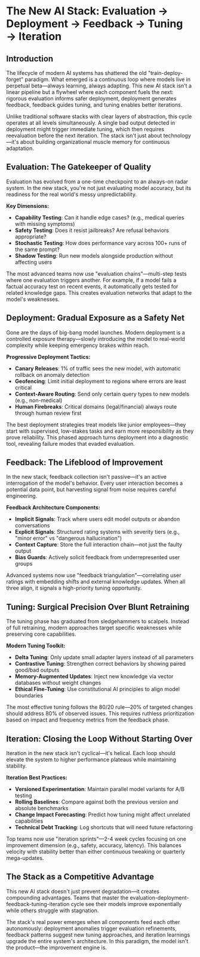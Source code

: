 # The New AI Stack: Evaluation → Deployment → Feedback → Tuning → Iteration

## Introduction

The lifecycle of modern AI systems has shattered the old "train-deploy-forget" paradigm. What emerged is a continuous loop where models live in perpetual beta—always learning, always adapting. This new AI stack isn't a linear pipeline but a flywheel where each component fuels the next: rigorous evaluation informs safer deployment, deployment generates feedback, feedback guides tuning, and tuning enables better iterations. 

Unlike traditional software stacks with clear layers of abstraction, this cycle operates at all levels simultaneously. A single bad output detected in deployment might trigger immediate tuning, which then requires reevaluation before the next iteration. The stack isn't just about technology—it's about building organizational muscle memory for continuous adaptation.

## Evaluation: The Gatekeeper of Quality

Evaluation has evolved from a one-time checkpoint to an always-on radar system. In the new stack, you're not just evaluating model accuracy, but its readiness for the real world's messy unpredictability.

**Key Dimensions:**
- **Capability Testing**: Can it handle edge cases? (e.g., medical queries with missing symptoms)
- **Safety Testing**: Does it resist jailbreaks? Are refusal behaviors appropriate?
- **Stochastic Testing**: How does performance vary across 100+ runs of the same prompt?
- **Shadow Testing**: Run new models alongside production without affecting users

The most advanced teams now use "evaluation chains"—multi-step tests where one evaluation triggers another. For example, if a model fails a factual accuracy test on recent events, it automatically gets tested for related knowledge gaps. This creates evaluation networks that adapt to the model's weaknesses.

## Deployment: Gradual Exposure as a Safety Net

Gone are the days of big-bang model launches. Modern deployment is a controlled exposure therapy—slowly introducing the model to real-world complexity while keeping emergency brakes within reach.

**Progressive Deployment Tactics:**
- **Canary Releases**: 1% of traffic sees the new model, with automatic rollback on anomaly detection
- **Geofencing**: Limit initial deployment to regions where errors are least critical
- **Context-Aware Routing**: Send only certain query types to new models (e.g., non-medical)
- **Human Firebreaks**: Critical domains (legal/financial) always route through human review first

The best deployment strategies treat models like junior employees—they start with supervised, low-stakes tasks and earn more responsibility as they prove reliability. This phased approach turns deployment into a diagnostic tool, revealing failure modes that evaded evaluation.

## Feedback: The Lifeblood of Improvement

In the new stack, feedback collection isn't passive—it's an active interrogation of the model's behavior. Every user interaction becomes a potential data point, but harvesting signal from noise requires careful engineering.

**Feedback Architecture Components:**
- **Implicit Signals**: Track where users edit model outputs or abandon conversations
- **Explicit Signals**: Structured rating systems with severity tiers (e.g., "minor error" vs "dangerous hallucination")
- **Context Capture**: Store the full interaction chain—not just the faulty output
- **Bias Guards**: Actively solicit feedback from underrepresented user groups

Advanced systems now use "feedback triangulation"—correlating user ratings with embedding shifts and external knowledge updates. When all three align, it signals a high-priority tuning opportunity.

## Tuning: Surgical Precision Over Blunt Retraining

The tuning phase has graduated from sledgehammers to scalpels. Instead of full retraining, modern approaches target specific weaknesses while preserving core capabilities.

**Modern Tuning Toolkit:**
- **Delta Tuning**: Only update small adapter layers instead of all parameters
- **Contrastive Tuning**: Strengthen correct behaviors by showing paired good/bad outputs
- **Memory-Augmented Updates**: Inject new knowledge via vector databases without weight changes
- **Ethical Fine-Tuning**: Use constitutional AI principles to align model boundaries

The most effective tuning follows the 80/20 rule—20% of targeted changes should address 80% of observed issues. This requires ruthless prioritization based on impact and frequency metrics from the feedback phase.

## Iteration: Closing the Loop Without Starting Over

Iteration in the new stack isn't cyclical—it's helical. Each loop should elevate the system to higher performance plateaus while maintaining stability.

**Iteration Best Practices:**
- **Versioned Experimentation**: Maintain parallel model variants for A/B testing
- **Rolling Baselines**: Compare against both the previous version and absolute benchmarks
- **Change Impact Forecasting**: Predict how tuning might affect unrelated capabilities
- **Technical Debt Tracking**: Log shortcuts that will need future refactoring

Top teams now use "iteration sprints"—2-4 week cycles focusing on one improvement dimension (e.g., safety, accuracy, latency). This balances velocity with stability better than either continuous tweaking or quarterly mega-updates.

## The Stack as a Competitive Advantage

This new AI stack doesn't just prevent degradation—it creates compounding advantages. Teams that master the evaluation-deployment-feedback-tuning-iteration cycle see their models improve exponentially while others struggle with stagnation. 

The stack's real power emerges when all components feed each other autonomously: deployment anomalies trigger evaluation refinements, feedback patterns suggest new tuning approaches, and iteration learnings upgrade the entire system's architecture. In this paradigm, the model isn't the product—the improvement engine is.
